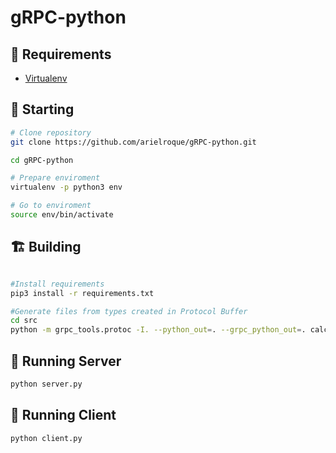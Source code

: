 # gRPC-python

## :bookmark: Requirements

- [Virtualenv](https://virtualenv.pypa.io/en/latest/)

## :triangular_flag_on_post: Starting

```bash
# Clone repository
git clone https://github.com/arielroque/gRPC-python.git

cd gRPC-python

# Prepare enviroment
virtualenv -p python3 env

# Go to enviroment
source env/bin/activate
```

## :building_construction: Building 

```bash

#Install requirements
pip3 install -r requirements.txt

#Generate files from types created in Protocol Buffer
cd src
python -m grpc_tools.protoc -I. --python_out=. --grpc_python_out=. calculator.proto
```

## :runner: Running Server

```bash
python server.py
```

## :runner: Running Client

```bash
python client.py
```

